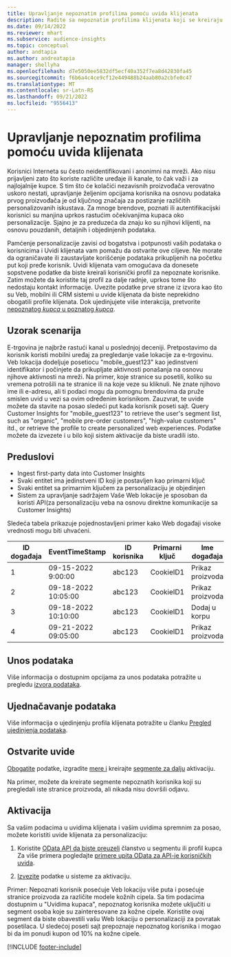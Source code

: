 ```yaml
---
title: Upravljanje nepoznatim profilima pomoću uvida klijenata
description: Radite sa nepoznatim profilima klijenata koji se kreiraju i upravljaju u programu Dynamics 365 Customer Insights.
ms.date: 09/14/2022
ms.reviewer: mhart
ms.subservice: audience-insights
ms.topic: conceptual
author: andtapia
ms.author: andreatapia
manager: shellyha
ms.openlocfilehash: d7e5050ee5832df5ecf40a352f7ea8d42830fa45
ms.sourcegitcommit: f6b6a4c4ce9cf12e449488b24aab80a2cbfe0c47
ms.translationtype: MT
ms.contentlocale: sr-Latn-RS
ms.lasthandoff: 09/21/2022
ms.locfileid: "9556413"
---
```

# <a name="manage-unknown-profiles-with-customer-insights"></a>Upravljanje nepoznatim profilima pomoću uvida klijenata

Korisnici Interneta su često neidentifikovani i anonimni na mreži. Ako nisu prijavljeni zato što koriste različite uređaje ili kanale, to čak važi i za najlojalnije kupce. S tim što će kolačići nezavisnih proizvođača verovatno uskoro nestati, upravljanje željenim opcijama korisnika na osnovu podataka prvog proizvođača je od ključnog značaja za postizanje različitih personalizovanih iskustava. Za mnoge brendove, poznati ili autentifikacijski korisnici su manjina uprkos rastućim očekivanjima kupaca oko personalizacije. Sjajno je za preduzeća da znaju ko su njihovi klijenti, na osnovu pouzdanih, detaljnih i objedinjenih podataka.

Pamćenje personalizacije zavisi od bogatstva i potpunosti vaših podataka o korisnicima i Uvidi klijenata vam pomažu da ostvarite ove ciljeve. Ne morate da ograničavate ili zaustavljate korišćenje podataka prikupljenih na početku put koji pređe korisnik. Uvidi klijenata vam omogućava da donesete sopstvene podatke da biste kreirali korisnički profil za nepoznate korisnike. Zatim možete da koristite taj profil za dalje radnje, uprkos tome što nedostaju kontakt informacije. Uvezite podatke prve strane iz izvora kao što su Veb, mobilni ili CRM sistemi u uvide klijenata da biste neprekidno obogatili profile klijenata. Dok ujedinjujete više interakcija, pretvorite [nepoznatog *kupca* u poznatog *kupca*](unknown-to-known.md).

## <a name="sample-scenario"></a>Uzorak scenarija

E-trgovina je najbrže rastući kanal u poslednjoj deceniji. Pretpostavimo da korisnik koristi mobilni uređaj za pregledanje vaše lokacije za e-trgovinu. Veb lokacija dodeljuje posetiocu "mobile_guest123" kao jedinstveni identifikator i počinjete da prikupljate aktivnosti ponašanja na osnovu njihove aktivnosti na mreži. Na primer, koje stranice su posetili, koliko su vremena potrošili na te stranice ili na koje veze su kliknuli. Ne znate njihovo ime ili e-adresu, ali ti podaci mogu da pomognu brendovima da pruže smislen uvid u vezi sa ovim određenim korisnikom. Zauzvrat, te uvide možete da stavite na posao sledeći put kada korisnik poseti sajt. Query Customer Insights for "mobile_guest123" to retrieve the user's segment list, such as "organic", "mobile pre-order customers", "high-value customers" itd., or retrieve the profile to create personalized web experiences. Podatke možete da izvezete i u bilo koji sistem aktivacije da biste uradili isto.

## <a name="prerequisites"></a>Preduslovi

- Ingest first-party data into Customer Insights
- Svaki entitet ima jedinstveni ID koji je postavljen kao primarni ključ
- Svaki entitet sa primarnim ključem za personalizaciju je objedinjen
- Sistem za upravljanje sadržajem Vaše Web lokacije je sposoban da koristi API(za personalizaciju veba na osnovu direktne komunikacije sa Customer Insights)

Sledeća tabela prikazuje pojednostavljeni primer kako Web događaji visoke vrednosti mogu biti uhvaćeni.

|ID događaja|EventTimeStamp|ID korisnika|Primarni ključ|Ime događaja|
|--|--|--|--|--|
|1|09-15-2022 9:00:00|abc123|CookieID1|Prikaz proizvoda|
|2|09-18-2022 10:05:00|abc123|CookieID1|Prikaz proizvoda|
|3|09-18-2022 10:10:00|abc123|CookieID1|Dodaj u korpu|
|4|09-21-2022 09:05:00|abc123|CookieID1|Prikaz proizvoda|

## <a name="data-ingestion"></a>Unos podataka

Više informacija o dostupnim opcijama za unos podataka potražite u pregledu [izvora podataka](data-sources.md).

## <a name="data-unification"></a>Ujednačavanje podataka

Više informacija o ujedinjenju profila klijenata potražite u članku [Pregled ujedinjenja podataka](data-unification.md).

## <a name="get-insights"></a>Ostvarite uvide

[Obogatite](enrichment-hub.md) podatke, izgradite [mere i](measures.md) kreirajte [segmente za dalju](segments.md) aktivaciju.

Na primer, možete da kreirate segmente nepoznatih korisnika koji su pregledali iste stranice proizvoda, ali nikada nisu dovršili odjavu.

## <a name="activation"></a>Aktivacija

Sa vašim podacima u uvidima klijenata i vašim uvidima spremnim za posao, možete koristiti uvide klijenata za personalizaciju:

1. Koristite [OData API da biste preuzeli](apis.md) članstvo u segmentu ili profil kupca Za više primera pogledajte [primere upita OData za API-je korisničkih uvida](odata-examples.md).

1. [Izvezite](export-destinations.md) podatke u sisteme za aktivaciju.

Primer: Nepoznati korisnik posećuje Veb lokaciju više puta i posećuje stranice proizvoda za različite modele kožnih cipela. Sa tim podacima dostupnim u "Uvidima kupaca", nepoznatog korisnika možete uključiti u segment osoba koje su zainteresovane za kožne cipele. Koristite ovaj segment da biste obavestili vašu Web lokaciju o personalizaciji za povratak posetilaca. U sledećoj poseti sajt prepoznaje nepoznatog korisnika i mogao bi da im ponudi kupon od 10% na kožne cipele.

[!INCLUDE [footer-include](includes/footer-banner.md)]
